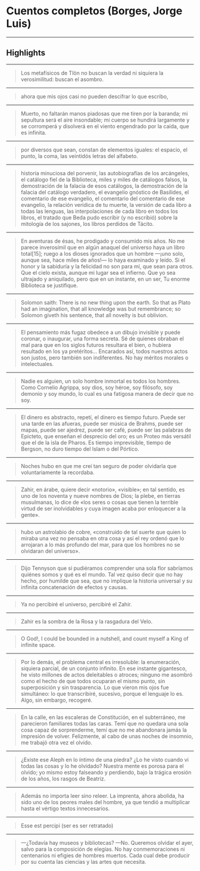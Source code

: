 # **Cuentos completos (Borges, Jorge Luis)**


---

## Highlights

---

> Los metafísicos de Tlön no buscan la verdad ni siquiera la verosimilitud: buscan el asombro.

---

> ahora que mis ojos casi no pueden descifrar lo que escribo,

---

> Muerto, no faltarán manos piadosas que me tiren por la baranda; mi sepultura será el aire insondable; mi cuerpo se hundirá largamente y se corromperá y disolverá en el viento engendrado por la caída, que es infinita.

---

> por diversos que sean, constan de elementos iguales: el espacio, el punto, la coma, las veintidós letras del alfabeto.

---

> historia minuciosa del porvenir, las autobiografías de los arcángeles, el catálogo fiel de la Biblioteca, miles y miles de catálogos falsos, la demostración de la falacia de esos catálogos, la demostración de la falacia del catálogo verdadero, el evangelio gnóstico de Basílides, el comentario de ese evangelio, el comentario del comentario de ese evangelio, la relación verídica de tu muerte, la versión de cada libro a todas las lenguas, las interpolaciones de cada libro en todos los libros, el tratado que Beda pudo escribir (y no escribió) sobre la mitología de los sajones, los libros perdidos de Tácito.

---

> En aventuras de ésas, he prodigado y consumido mis años. No me parece inverosímil que en algún anaquel del universo haya un libro total[15]; ruego a los dioses ignorados que un hombre —¡uno solo, aunque sea, hace miles de años!— lo haya examinado y leído. Si el honor y la sabiduría y la felicidad no son para mí, que sean para otros. Que el cielo exista, aunque mi lugar sea el infierno. Que yo sea ultrajado y aniquilado, pero que en un instante, en un ser, Tu enorme Biblioteca se justifique.

---

> Solomon saith: There is no new thing upon the earth. So that as Plato had an imagination, that all knowledge was but remembrance; so Solomon giveth his sentence, that all novelty is but oblivion.

---

> El pensamiento más fugaz obedece a un dibujo invisible y puede coronar, o inaugurar, una forma secreta. Sé de quienes obraban el mal para que en los siglos futuros resultara el bien, o hubiera resultado en los ya pretéritos… Encarados así, todos nuestros actos son justos, pero también son indiferentes. No hay méritos morales o intelectuales.

---

> Nadie es alguien, un solo hombre inmortal es todos los hombres. Como Cornelio Agrippa, soy dios, soy héroe, soy filósofo, soy demonio y soy mundo, lo cual es una fatigosa manera de decir que no soy.

---

> El dinero es abstracto, repetí, el dinero es tiempo futuro. Puede ser una tarde en las afueras, puede ser música de Brahms, puede ser mapas, puede ser ajedrez, puede ser café, puede ser las palabras de Epicteto, que enseñan el desprecio del oro; es un Proteo más versátil que el de la isla de Pharos. Es tiempo imprevisible, tiempo de Bergson, no duro tiempo del Islam o del Pórtico.

---

> Noches hubo en que me creí tan seguro de poder olvidarla que voluntariamente la recordaba.

---

> Zahir, en árabe, quiere decir «notorio», «visible»; en tal sentido, es uno de los noventa y nueve nombres de Dios; la plebe, en tierras musulmanas, lo dice de «los seres o cosas que tienen la terrible virtud de ser inolvidables y cuya imagen acaba por enloquecer a la gente».

---

> hubo un astrolabio de cobre, «construido de tal suerte que quien lo miraba una vez no pensaba en otra cosa y así el rey ordenó que lo arrojaran a lo más profundo del mar, para que los hombres no se olvidaran del universo».

---

> Dijo Tennyson que si pudiéramos comprender una sola flor sabríamos quiénes somos y qué es el mundo. Tal vez quiso decir que no hay hecho, por humilde que sea, que no implique la historia universal y su infinita concatenación de efectos y causas.

---

> Ya no percibiré el universo, percibiré el Zahir.

---

> Zahir es la sombra de la Rosa y la rasgadura del Velo.

---

> O God!, I could be bounded in a nutshell, and count myself a King of infinite space.

---

> Por lo demás, el problema central es irresoluble: la enumeración, siquiera parcial, de un conjunto infinito. En ese instante gigantesco, he visto millones de actos deleitables o atroces; ninguno me asombró como el hecho de que todos ocuparan el mismo punto, sin superposición y sin trasparencia. Lo que vieron mis ojos fue simultáneo: lo que transcribiré, sucesivo, porque el lenguaje lo es. Algo, sin embargo, recogeré.

---

> En la calle, en las escaleras de Constitución, en el subterráneo, me parecieron familiares todas las caras. Temí que no quedara una sola cosa capaz de sorprenderme, temí que no me abandonara jamás la impresión de volver. Felizmente, al cabo de unas noches de insomnio, me trabajó otra vez el olvido.

---

> ¿Existe ese Aleph en lo íntimo de una piedra? ¿Lo he visto cuando vi todas las cosas y lo he olvidado? Nuestra mente es porosa para el olvido; yo mismo estoy falseando y perdiendo, bajo la trágica erosión de los años, los rasgos de Beatriz.

---

> Además no importa leer sino releer. La imprenta, ahora abolida, ha sido uno de los peores males del hombre, ya que tendió a multiplicar hasta el vértigo textos innecesarios.

---

> Esse est percipi (ser es ser retratado)

---

> —¿Todavía hay museos y bibliotecas? —No. Queremos olvidar el ayer, salvo para la composición de elegías. No hay conmemoraciones ni centenarios ni efigies de hombres muertos. Cada cual debe producir por su cuenta las ciencias y las artes que necesita.